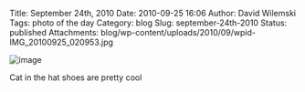 Title: September 24th, 2010 
Date: 2010-09-25 16:06
Author: David Wilemski
Tags: photo of the day
Category: blog
Slug: september-24th-2010
Status: published
Attachments: blog/wp-content/uploads/2010/09/wpid-IMG_20100925_020953.jpg

![image](http://oromis.davidwilemski.com/blog/wp-content/uploads/2010/09/wpid-IMG_20100925_020953.jpg)

Cat in the hat shoes are pretty cool
